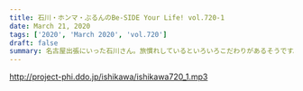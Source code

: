 ```yaml
---
title: 石川・ホンマ・ぶるんのBe-SIDE Your Life! vol.720-1
date: March 21, 2020
tags: ['2020', 'March 2020', 'vol.720']
draft: false
summary: 名古屋出張にいった石川さん。旅慣れしているといろいろこだわりがあるそうです。
---
```


http://project-phi.ddo.jp/ishikawa/ishikawa720_1.mp3